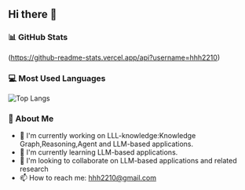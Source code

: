 ## Hi there 👋

<!--
**hhh2210/hhh2210** is a ✨ _special_ ✨ repository because its `README.md` (this file) appears on your GitHub profile.
-->

### 📊 GitHub Stats
(https://github-readme-stats.vercel.app/api?username=hhh2210)
### 💻 Most Used Languages
![Top Langs](https://github-readme-stats.vercel.app/api/top-langs/?username=hhh2210)

### 🚀 About Me
- 🔭 I'm currently working on LLL-knowledge:Knowledge Graph,Reasoning,Agent and LLM-based applications.
- 🌱 I'm currently learning LLM-based applications.
- 👯 I'm looking to collaborate on LLM-based applications and related research
- 📫 How to reach me: hhh2210@gmail.com

